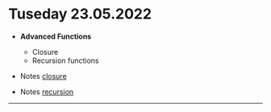 # Tuseday 23.05.2022
  
 - **Advanced Functions**
   - Closure
   - Recursion functions
  

- Notes [closure](closure.md)
- Notes [recursion](recursion.md)
 

---
